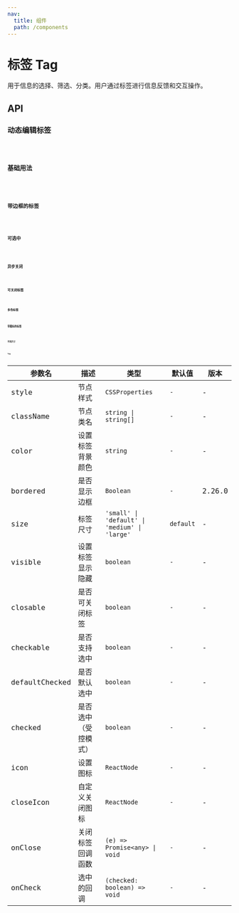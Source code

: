 ```yaml
---
nav:
  title: 组件
  path: /components
---
```


# 标签 Tag

用于信息的选择、筛选、分类。用户通过标签进行信息反馈和交互操作。

## API

### 动态编辑标签

<code src="./__demo__/active.demo.tsx" />

### 基础用法

<code src="./__demo__/basic.demo.tsx" />

### 带边框的标签

<code src="./__demo__/bordered.demo.tsx" />

### 可选中

<code src="./__demo__/check.demo.tsx" />

### 异步关闭

<code src="./__demo__/close-async.demo.tsx" />

### 可关闭标签

<code src="./__demo__/close.demo.tsx" />

### 多色标签

<code src="./__demo__/color.demo.tsx" />

### 带图标的标签

<code src="./__demo__/icon.demo.tsx" />

### 不同尺寸

<code src="./__demo__/size.demo.tsx" />

### Tag

|参数名|描述|类型|默认值|版本|
|---|---|---|---|---|
|style|节点样式|`CSSProperties`|`-`|-|
|className|节点类名|`string \| string[]`|`-`|-|
|color|设置标签背景颜色|`string`|`-`|-|
|bordered|是否显示边框|`Boolean`|`-`|2.26.0|
|size|标签尺寸|`'small' \| 'default' \| 'medium' \| 'large'`|`default`|-|
|visible|设置标签显示隐藏|`boolean`|`-`|-|
|closable|是否可关闭标签|`boolean`|`-`|-|
|checkable|是否支持选中|`boolean`|`-`|-|
|defaultChecked|是否默认选中|`boolean`|`-`|-|
|checked|是否选中（受控模式）|`boolean`|`-`|-|
|icon|设置图标|`ReactNode`|`-`|-|
|closeIcon|自定义关闭图标|`ReactNode`|`-`|-|
|onClose|关闭标签回调函数|`(e) => Promise<any> \| void`|`-`|-|
|onCheck|选中的回调|`(checked: boolean) => void`|`-`|-|
